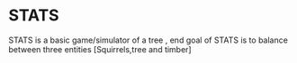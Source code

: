 # STATS
STATS is a basic game/simulator of a tree , end goal of STATS is to balance between three entities [Squirrels,tree and timber]
